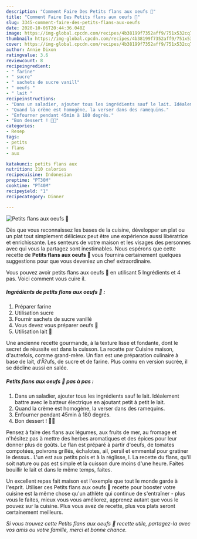 ```yaml
---
description: "Comment Faire Des Petits flans aux oeufs 🍮"
title: "Comment Faire Des Petits flans aux oeufs 🍮"
slug: 3345-comment-faire-des-petits-flans-aux-oeufs
date: 2020-10-06T20:44:36.048Z
image: https://img-global.cpcdn.com/recipes/4b38199f7352aff9/751x532cq70/petits-flans-aux-oeufs-🍮-photo-principale-de-la-recette.jpg
thumbnail: https://img-global.cpcdn.com/recipes/4b38199f7352aff9/751x532cq70/petits-flans-aux-oeufs-🍮-photo-principale-de-la-recette.jpg
cover: https://img-global.cpcdn.com/recipes/4b38199f7352aff9/751x532cq70/petits-flans-aux-oeufs-🍮-photo-principale-de-la-recette.jpg
author: Annie Dixon
ratingvalue: 3.6
reviewcount: 8
recipeingredient:
- " farine"
- " sucre"
- " sachets de sucre vanill"
- " oeufs "
- " lait "
recipeinstructions:
- "Dans un saladier, ajouter tous les ingrédients sauf le lait. Idéalement battre avec le batteur électrique en ajoutant petit à petit le lait."
- "Quand la crème est homogène, la verser dans des ramequins."
- "Enfourner pendant 45min à 180 degrés."
- "Bon dessert ! 🤤🍮"
categories:
- Resep
tags:
- petits
- flans
- aux

katakunci: petits flans aux 
nutrition: 210 calories
recipecuisine: Indonesian
preptime: "PT30M"
cooktime: "PT40M"
recipeyield: "1"
recipecategory: Dinner

---
```



![Petits flans aux oeufs 🍮](https://img-global.cpcdn.com/recipes/4b38199f7352aff9/751x532cq70/petits-flans-aux-oeufs-🍮-photo-principale-de-la-recette.jpg)

Dès que vous reconnaissez les bases de la cuisine, développer un plat ou un plat tout simplement délicieux peut être une expérience aussi libératrice et enrichissante. Les senteurs de votre maison et les visages des personnes avec qui vous la partagez sont inestimables. Nous espérons que cette recette de <strong> Petits flans aux oeufs 🍮 </strong> vous fournira certainement quelques suggestions pour que vous deveniez un chef extraordinaire.

<!--inarticleads1-->

Vous pouvez avoir petits flans aux oeufs 🍮 en utilisant 5 Ingrédients et 4 pas. Voici comment vous cuire il.

##### Ingrédients de petits flans aux oeufs 🍮 :

1. Préparer  farine
1. Utilisation  sucre
1. Fournir  sachets de sucre vanillé
1. Vous devez vous préparer  oeufs 🥚
1. Utilisation  lait 🥛


Une ancienne recette gourmande, à la texture lisse et fondante, dont le secret de réussite est dans la cuisson. La recette par Cuisine maison, d&#39;autrefois, comme grand-mère. Un flan est une préparation culinaire à base de lait, d&#39;Å?ufs, de sucre et de farine. Plus connu en version sucrée, il se décline aussi en salée. 

<!--inarticleads2-->

##### Petits flans aux oeufs 🍮 pas à pas :

1. Dans un saladier, ajouter tous les ingrédients sauf le lait. Idéalement battre avec le batteur électrique en ajoutant petit à petit le lait.
1. Quand la crème est homogène, la verser dans des ramequins.
1. Enfourner pendant 45min à 180 degrés.
1. Bon dessert ! 🤤🍮


Pensez à faire des flans aux légumes, aux fruits de mer, au fromage et n&#39;hésitez pas à mettre des herbes aromatiques et des épices pour leur donner plus de goûts. Le flan est préparé à partir d&#39;oeufs, de tomates compotées, poivrons grillés, échalotes, ail, persil et emmental pour gratiner le dessus.. L&#39;un est aux petits pois et à la réglisse, l. La recette du flans, qu&#39;il soit nature ou pas est simple et la cuisson dure moins d&#39;une heure. Faites bouillir le lait et dans le même temps, faites. 

<!--inarticleads1-->

<p>
Un excellent repas fait maison est l'exemple que tout le monde garde à l'esprit. Utiliser ces Petits flans aux oeufs 🍮 recette pour booster votre cuisine est la même chose qu'un athlète qui continue de s'entraîner - plus vous le faites, mieux vous vous améliorez, apprenez autant que vous le pouvez sur la cuisine. Plus vous avez de recette, plus vos plats seront certainement meilleurs.
</p>

<p>
<i>Si vous trouvez cette Petits flans aux oeufs 🍮 recette utile, partagez-la avec vos amis ou votre famille, merci et bonne chance.</i>
</p>
